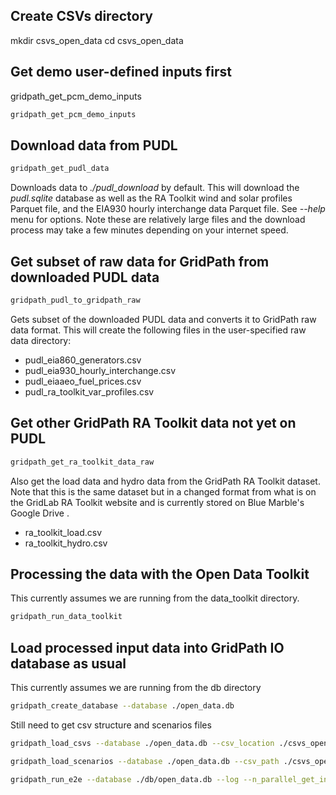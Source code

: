 ## Create CSVs directory
mkdir csvs_open_data
cd csvs_open_data

## Get demo user-defined inputs first
gridpath_get_pcm_demo_inputs

```bash
gridpath_get_pcm_demo_inputs
```

## Download data from PUDL

```bash
gridpath_get_pudl_data
```
Downloads data to *./pudl_download* by default.
This will download the *pudl.sqlite* database as well as the RA Toolkit 
wind and solar profiles Parquet file, and the EIA930 hourly interchange 
data Parquet file. See *--help* menu for options. Note these are relatively 
large files and the download process may take a few minutes depending on 
your internet speed.

## Get subset of raw data for GridPath from downloaded PUDL data

```bash
gridpath_pudl_to_gridpath_raw
```
Gets subset of the downloaded PUDL data and converts it to GridPath raw data 
format.
This will create the following files in the user-specified raw data directory:
* pudl_eia860_generators.csv
* pudl_eia930_hourly_interchange.csv
* pudl_eiaaeo_fuel_prices.csv
* pudl_ra_toolkit_var_profiles.csv

## Get other GridPath RA Toolkit data not yet on PUDL

```bash
gridpath_get_ra_toolkit_data_raw

```
Also get the load data and hydro data from the GridPath RA Toolkit dataset. 
Note that this is the same dataset but in a changed format from what is on the 
GridLab RA Toolkit website and is currently stored on Blue Marble's Google Drive .
* ra_toolkit_load.csv
* ra_toolkit_hydro.csv


## Processing the data with the Open Data Toolkit
This currently assumes we are running from the data_toolkit directory.

```bash
gridpath_run_data_toolkit
```

## Load processed input data into GridPath IO database as usual
This currently assumes we are running from the db directory

```bash
gridpath_create_database --database ./open_data.db
```

Still need to get csv structure and scenarios files

```bash
gridpath_load_csvs --database ./open_data.db --csv_location ./csvs_open_data
```

```bash
gridpath_load_scenarios --database ./open_data.db --csv_path ./csvs_open_data/scenarios.csv
```

```bash
gridpath_run_e2e --database ./db/open_data.db --log --n_parallel_get_inputs 24 --n_parallel_solve 24 --scenario_location ./scenarios --scenario test_w_tx_days
```
